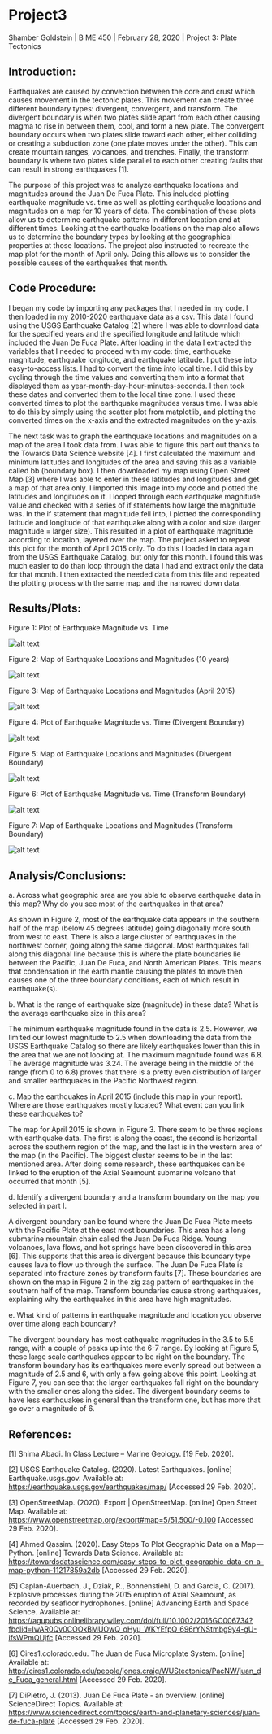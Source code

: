 # Project3

Shamber Goldstein | B ME 450 | February 28, 2020 | Project 3: Plate Tectonics

## Introduction:

Earthquakes are caused by convection between the core and crust which causes movement in the tectonic plates. This movement can create three different boundary types: divergent, convergent, and transform. The divergent boundary is when two plates slide apart from each other causing magma to rise in between them, cool, and form a new plate. The convergent boundary occurs when two plates slide toward each other, either colliding or creating a subduction zone (one plate moves under the other). This can create mountain ranges, volcanoes, and trenches. Finally, the transform boundary is where two plates slide parallel to each other creating faults that can result in strong earthquakes [1].

The purpose of this project was to analyze earthquake locations and magnitudes around the Juan De Fuca Plate. This included plotting earthquake magnitude vs. time as well as plotting earthquake locations and magnitudes on a map for 10 years of data. The combination of these plots allow us to determine earthquake patterns in different location and at different times. Looking at the earthquake locations on the map also allows us to determine the boundary types by looking at the geographical properties at those locations. The project also instructed to recreate the map plot for the month of April only. Doing this allows us to consider the possible causes of the earthquakes that month.

## Code Procedure:

I began my code by importing any packages that I needed in my code. I then loaded in my 2010-2020 earthquake data as a csv. This data I found using the USGS Earthquake Catalog [2] where I was able to download data for the specified years and the specified longitude and latitude which included the Juan De Fuca Plate. After loading in the data I extracted the variables that I needed to proceed with my code: time, earthquake magnitude, earthquake longitude, and earthquake latitude. I put these into easy-to-access lists. I had to convert the time into local time. I did this by cycling through the time values and converting them into a format that displayed them as year-month-day-hour-minutes-seconds. I then took these dates and converted them to the local time zone. I used these converted times to plot the earthquake magnitudes versus time. I was able to do this by simply using the scatter plot from matplotlib, and plotting the converted times on the x-axis and the extracted magnitudes on the y-axis. 

The next task was to graph the earthquake locations and magnitudes on a map of the area I took data from. I was able to figure this part out thanks to the Towards Data Science website [4]. I first calculated the maximum and minimum latitudes and longitudes of the area and saving this as a variable called bb (boundary box). I then downloaded my map using Open Street Map [3] where I was able to enter in these latitudes and longitudes and get a map of that area only. I imported this image into my code and plotted the latitudes and longitudes on it. I looped through each earthquake magnitude value and checked with a series of if statements how large the magnitude was. In the if statement that magnitude fell into, I plotted the corresponding latitude and longitude of that earthquake along with a color and size (larger magnitude = larger size). This resulted in a plot of earthquake magnitude according to location, layered over the map. The project asked to repeat this plot for the month of April 2015 only. To do this I loaded in data again from the USGS Earthquake Catalog, but only for this month. I found this was much easier to do than loop through the data I had and extract only the data for that month. I then extracted the needed data from this file and repeated the plotting process with the same map and the narrowed down data.

## Results/Plots:

Figure 1: Plot of Earthquake Magnitude vs. Time

![alt text](https://github.com/shamgold/Project3/blob/master/Screen%20Shot%202020-02-28%20at%206.39.08%20PM.png "Time Plot") 

Figure 2: Map of Earthquake Locations and Magnitudes (10 years)

![alt text](https://github.com/shamgold/Project3/blob/master/Screen%20Shot%202020-02-28%20at%206.38.49%20PM.png "Map") 

Figure 3: Map of Earthquake Locations and Magnitudes (April 2015)

![alt text](https://github.com/shamgold/Project3/blob/master/Screen%20Shot%202020-02-28%20at%206.38.56%20PM.png "April Map") 

Figure 4: Plot of Earthquake Magnitude vs. Time (Divergent Boundary)

![alt text](https://github.com/shamgold/Project3/blob/master/Screen%20Shot%202020-03-01%20at%201.10.02%20PM.png?raw=true "Divergent") 

Figure 5: Map of Earthquake Locations and Magnitudes (Divergent Boundary)

![alt text](https://github.com/shamgold/Project3/blob/master/Screen%20Shot%202020-03-01%20at%201.09.10%20PM.png?raw=true "Divergent") 

Figure 6: Plot of Earthquake Magnitude vs. Time (Transform Boundary)

![alt text](https://github.com/shamgold/Project3/blob/master/Screen%20Shot%202020-03-01%20at%201.10.12%20PM.png?raw=true "Transform") 

Figure 7: Map of Earthquake Locations and Magnitudes (Transform Boundary)

![alt text](https://github.com/shamgold/Project3/blob/master/Screen%20Shot%202020-03-01%20at%201.09.21%20PM.png?raw=true "Transform") 

## Analysis/Conclusions:

a. Across what geographic area are you able to observe earthquake data in this map? Why do you see most of the earthquakes in that area? 

As shown in Figure 2, most of the earthquake data appears in the southern half of the map (below 45 degrees latitude) going diagonally more south from west to east. There is also a large cluster of earthquakes in the northwest corner, going along the same diagonal. Most earthquakes fall along this diagonal line because this is where the plate boundaries lie between the Pacific, Juan De Fuca, and North American Plates. This means that condensation in the earth mantle causing the plates to move then causes one of the three boundary conditions, each of which result in earthquake(s).

b. What is the range of earthquake size (magnitude) in these data? What is the average earthquake size in this area?

The minimum earthquake magnitude found in the data is 2.5. However, we limited our lowest magnitude to 2.5 when downloading the data from the USGS Earthquake Catalog so there are likely earthquakes lower than this in the area that we are not looking at. The maximum magnitude found was 6.8. The average magnitude was 3.24. The average being in the middle of the range (from 0 to 6.8) proves that there is a pretty even distribution of larger and smaller earthquakes in the Pacific Northwest region.

c. Map the earthquakes in April 2015 (include this map in your report). Where are those earthquakes mostly located? What event can you link these earthquakes to?  

The map for April 2015 is shown in Figure 3. There seem to be three regions with earthquake data. The first is along the coast, the second is horizontal across the southern region of the map, and the last is in the western area of the map (in the Pacific). The biggest cluster seems to be in the last mentioned area. After doing some research, these earthquakes can be linked to the eruption of the Axial Seamount submarine volcano that occurred that month [5]. 

d. Identify a divergent boundary and a transform boundary on the map you selected in part I.

A divergent boundary can be found where the Juan De Fuca Plate meets with the Pacific Plate at the east most boundaries. This area has a long submarine mountain chain called the Juan De Fuca Ridge. Young volcanoes, lava flows, and hot springs have been discovered in this area [6]. This supports that this area is divergent because this boundary type causes lava to flow up through the surface. The Juan De Fuca Plate is separated into fracture zones by transform faults [7]. These boundaries are shown on the map in Figure 2 in the zig zag pattern of earthquakes in the southern half of the map. Transform boundaries cause strong earthquakes, explaining why the earthquakes in this area have high magnitudes. 

e. What kind of patterns in earthquake magnitude and location you observe over time along each boundary?

The divergent boundary has most eathquake magnitudes in the 3.5 to 5.5 range, with a couple of peaks up into the 6-7 range. By looking at Figure 5, these large scale earthquakes appear to be right on the boundary. The transform boundary has its earthquakes more evenly spread out between a magnitude of 2.5 and 6, with only a few going above this point. Looking at Figure 7, you can see that the larger earthquakes fall right on the boundary with the smaller ones along the sides. The divergent boundary seems to have less earthquakes in general than the transform one, but has more that go over a magnitude of 6. 

## References:

[1] Shima Abadi. In Class Lecture – Marine Geology. [19 Feb. 2020].
	
[2] USGS Earthquake Catalog. (2020). Latest Earthquakes. [online] Earthquake.usgs.gov. Available at: https://earthquake.usgs.gov/earthquakes/map/  [Accessed 29 Feb. 2020].

[3] OpenStreetMap. (2020). Export | OpenStreetMap. [online] Open Street Map. Available at: https://www.openstreetmap.org/export#map=5/51.500/-0.100 [Accessed 29 Feb. 2020].

[4] Ahmed Qassim. (2020). Easy Steps To Plot Geographic Data on a Map — Python. [online] Towards Data Science. Available at: https://towardsdatascience.com/easy-steps-to-plot-geographic-data-on-a-map-python-11217859a2db [Accessed 29 Feb. 2020].

[5] Caplan-Auerbach, J., Dziak, R., Bohnenstiehl, D. and Garcia, C. (2017). Explosive processes during the 2015 eruption of Axial Seamount, as recorded by seafloor hydrophones. [online] Advancing Earth and Space Science. Available at: https://agupubs.onlinelibrary.wiley.com/doi/full/10.1002/2016GC006734?fbclid=IwAR0Qv0COOkBMUOwQ_oHyu_WKYEfpQ_696rYNStmbg9y4-gU-ifsWPmQUjfc [Accessed 29 Feb. 2020].

[6] Cires1.colorado.edu. The Juan de Fuca Microplate System. [online] Available at: http://cires1.colorado.edu/people/jones.craig/WUStectonics/PacNW/juan_de_Fuca_general.html [Accessed 29 Feb. 2020].

[7]  DiPietro, J. (2013). Juan De Fuca Plate - an overview. [online] ScienceDirect Topics. Available at: https://www.sciencedirect.com/topics/earth-and-planetary-sciences/juan-de-fuca-plate [Accessed 29 Feb. 2020].
